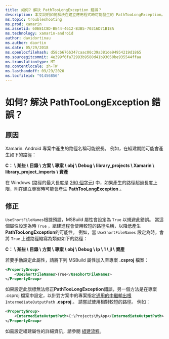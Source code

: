 ```yaml
---
title: 如何? 解決 PathTooLongException 錯誤？
description: 本文說明如何解決在建立應用程式時可能發生的 PathTooLongException。
ms.topic: troubleshooting
ms.prod: xamarin
ms.assetid: 60EE1C8D-BE44-4612-B3B5-70316D71B1EA
ms.technology: xamarin-android
author: davidortinau
ms.author: daortin
ms.date: 05/29/2018
ms.openlocfilehash: d58cb676b347caac00c39a381de94954219d1865
ms.sourcegitcommit: 4e399f6fa72993b9580d41b93050be935544ffaa
ms.translationtype: MT
ms.contentlocale: zh-TW
ms.lasthandoff: 09/29/2020
ms.locfileid: "91456856"
---
```

# <a name="how-do-i-resolve-a-pathtoolongexception-error"></a>如何? 解決 PathTooLongException 錯誤？

## <a name="cause"></a>原因

Xamarin. Android 專案中產生的路徑名稱可能很長。
例如，在組建期間可能會產生如下的路徑：

**C： \\ 某些 \\ 目錄 \\ 方案 \\ 專案 \\ obj \\ Debug \\ __library_projects__ \\ Xamarin \\ library_project_imports \\ 資產**

在 Windows (路徑的最大長度是 [260 個字元](/windows/win32/fileio/naming-a-file)) 中，如果產生的路徑超過長度上限，則在建立專案時可能會產生 **PathTooLongException** 。 

## <a name="fix"></a>修正

`UseShortFileNames`根據預設，MSBuild 屬性會設定為 `True` 以規避此錯誤。 當這個屬性設定為時 `True` ，組建進程會使用較短的路徑名稱，以降低產生 **PathTooLongException**的可能性。
例如，當 `UseShortFileNames` 設定為時，會將 `True` 上述路徑縮寫為類似如下的路徑：

**C： \\ 某些 \\ 目錄 \\ 方案 \\ 專案 \\ obj \\ Debug \\ lp \\ 1 \\ jl \\ 資產**

若要手動設定此屬性，請將下列 MSBuild 屬性加入至專案 **.csproj** 檔案：

```xml
<PropertyGroup>
    <UseShortFileNames>True</UseShortFileNames>
</PropertyGroup>
```

如果設定此旗標無法修正**PathTooLongException**錯誤，另一個方法是在專案 .csproj 檔案中設定，以針對方案中的專案指定[通用的中繼輸出根](/archive/blogs/kirillosenkov/using-a-common-intermediate-and-output-directory-for-your-solution) `IntermediateOutputPath` **.csproj** 。 請嘗試使用相對較短的路徑。 例如：

```xml
<PropertyGroup>
    <IntermediateOutputPath>C:\Projects\MyApp</IntermediateOutputPath>
</PropertyGroup>
```

如需設定組建屬性的詳細資訊，請參閱 [組建流程](~/android/deploy-test/building-apps/build-process.md)。